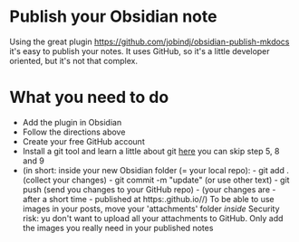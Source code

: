 # Publish your Obsidian note

Using the great plugin https://github.com/jobindj/obsidian-publish-mkdocs it's easy to publish your notes. It uses GitHub, so it's a little developer oriented, but it's not that complex.

# What you need to do
- Add the plugin in Obsidian
- Follow the directions above 
- Create your free GitHub account
- Install a git tool and learn a little about git [here](https://product.hubspot.com/blog/git-and-github-tutorial-for-beginners) you can skip step 5, 8 and 9
- (in short: 
  inside your new Obsidian folder (= your local repo):
	  - git add . (collect your changes)
	  - git commit -m "update" (or use other text)
	  - git push (send you changes to your GitHub repo) 
	  - (your changes are - after a short time - published at https:<your github username>.github.io/<reponame>/<foldername>)
To be able to use images in your posts, move your 'attachments' folder _inside_ Security risk: yu don't want to upload all your attachments to GitHub. Only add the images you really need in your published notes